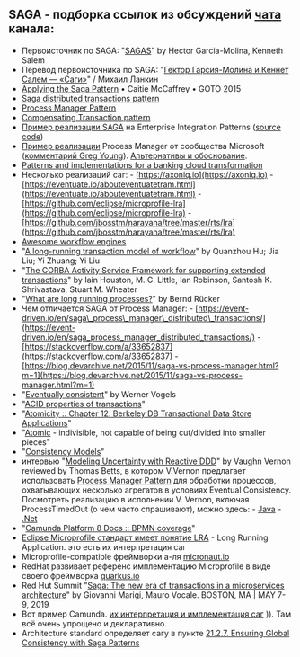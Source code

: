 ## SAGA - подборка ссылок из обсуждений [чата](https://t.me/ru_arc_chat) канала: 
- Первоисточник по SAGA: "[SAGAS](https://www.cs.cornell.edu/andru/cs711/2002fa/reading/sagas.pdf)" by Hector Garcia-Molina, Kenneth Salem 
- Перевод первоисточника по SAGA: "[Гектор Гарсия-Молина и Кеннет Салем — «Саги»](https://habr.com/ru/company/jugru/blog/680460/)" / Михаил Ланкин 
- [Applying the Saga Pattern](https://youtu.be/xDuwrtwYHu8) • Caitie McCaffrey • GOTO 2015 
- [Saga distributed transactions pattern](https://docs.microsoft.com/en-us/azure/architecture/reference-architectures/saga/saga) 
-  [Process Manager Pattern](https://www.enterpriseintegrationpatterns.com/ProcessManager.html) 
-  [Compensating Transaction pattern](https://docs.microsoft.com/en-us/azure/architecture/patterns/compensating-transaction) 
-  [Пример реализации SAGA](https://vasters.com/archive/Sagas.html) на Enterprise Integration Patterns ([source code](https://gist.github.com/clemensv/3562597)) 
-  [Пример реализации](https://github.com/microsoftarchive/cqrs-journey/blob/master/docs/Reference_06_Sagas.markdown#what-is-a-process-manager) Process Manager от сообщества Microsoft ([комментарий Greg Young](https://youtu.be/LDW0QWie21s?t=1092)). [Альтернативы и обоснование](https://github.com/microsoftarchive/cqrs-journey/blob/6ffd9a8c8e865a9f8209552c52fa793fbd496d1f/docs/Journey_03_OrdersBC.markdown). 
-  [Patterns and implementations for a banking cloud transformation](https://docs.microsoft.com/en-us/azure/architecture/example-scenario/banking/patterns-and-implementations) 
-  Несколько реализаций саг: \- [https://axoniq.io](https://axoniq.io) \- [https://eventuate.io/abouteventuatetram.html](https://eventuate.io/abouteventuatetram.html) \- [https://github.com/eclipse/microprofile-lra](https://github.com/eclipse/microprofile-lra) \- [https://github.com/jbosstm/narayana/tree/master/rts/lra](https://github.com/jbosstm/narayana/tree/master/rts/lra) 
-  [Awesome workflow engines](https://github.com/meirwah/awesome-workflow-engines) 
-  "[A long-running transaction model of workflow](https://ieeexplore.ieee.org/document/5639771)" by Quanzhou Hu; Jia Liu; Yi Zhuang; Yi Liu 
-  "[The CORBA Activity Service Framework for supporting extended transactions](https://www.researchgate.net/publication/227624851_The_CORBA_Activity_Service_Framework_for_supporting_extended_transactions)" by Iain Houston, M. C. Little, Ian Robinson, Santosh K. Shrivastava, Stuart M. Wheater 
-  "[What are long running processes?](https://blog.bernd-ruecker.com/what-are-long-running-processes-b3ee769f0a27)" by Bernd Rücker 
-  Чем отличается SAGA от Process Manager: - [https://event-driven.io/en/saga\_process\_manager\_distributed\_transactions/](https://event-driven.io/en/saga_process_manager_distributed_transactions/) \- [https://stackoverflow.com/a/33652837](https://stackoverflow.com/a/33652837) \- [https://blog.devarchive.net/2015/11/saga-vs-process-manager.html?m=1](https://blog.devarchive.net/2015/11/saga-vs-process-manager.html?m=1) 
-  "[Eventually consistent](https://dl.acm.org/doi/10.1145/1435417.1435432)" by Werner Vogels 
-  "[ACID properties of transactions](https://www.ibm.com/docs/en/cics-ts/5.4?topic=processing-acid-properties-transactions)" 
-  "[Atomicity :: Chapter 12. Berkeley DB Transactional Data Store Applications](https://docs.oracle.com/cd/E17076_05/html/programmer_reference/transapp_atomicity.html)" 
-  "[Atomic](https://en.m.wiktionary.org/wiki/%E1%BC%84%CF%84%CE%BF%CE%BC%CE%BF%CF%82#Ancient_Greek) \- indivisible, not capable of being cut/divided into smaller pieces" 
-  "[Consistency Models](https://jepsen.io/consistency)" 
-  интервью "[Modeling Uncertainty with Reactive DDD](https://www.infoq.com/articles/modeling-uncertainty-reactive-ddd/)" by Vaughn Vernon reviewed by Thomas Betts, в котором V.Vernon предлагает использовать [Process Manager Pattern](https://www.enterpriseintegrationpatterns.com/patterns/messaging/ProcessManager.html) для обработки процессов, охватывающих несколько агрегатов в условиях Eventual Consistency. Посмотреть реализацию в исполнении V. Vernon, включая ProcessTimedOut (о чем часто спрашивают), можно здесь: - [Java](https://github.com/VaughnVernon/IDDD_Samples/tree/9b27b11773f62afb5d1b541abf51fb36516a7250/iddd_common/src/main/java/com/saasovation/common/domain/model/process) \- [.Net](https://github.com/VaughnVernon/IDDD_Samples_NET/tree/90fcc52d9c1af29640ec2a8a3e0e7c692f3e6663/iddd_common/Domain.Model) 
-  "[Camunda Platform 8 Docs :: BPMN coverage](https://docs.camunda.io/docs/0.25/components/zeebe/bpmn-workflows/bpmn-coverage/)" 
-  [Eclipse Microprofile стандарт имеет понятие LRA](https://download.eclipse.org/microprofile/microprofile-lra-1.0-M1/microprofile-lra-spec.html) \- Long Running Application. это есть их интерпретация саг 
-  Microprofile-compatible фреймворки а-ля [micronaut.io](https://micronaut.io) 
-  RedHat развивает референс имплементацию Microprofile в виде своего фреймворка [quarkus.io](https://quarkus.io) 
-  Red Hut Summit "[Saga: The new era of transactions in a microservices architecture](https://www.redhat.com/files/summit/session-assets/2019/T42224.pdf)" by Giovanni Marigi, Mauro Vocale. BOSTON, MA | MAY 7-9, 2019 
-  Вот пример Camunda. [их интерпретация и имплементация саг](https://camunda.com/blog/2018/08/bpmn-microservices-orchestration-part-2-graphical-models/) )). Там всё очень упрощено и декларативно. 
-  Architecture standard определяет сагу в пункте [21.2.7. Ensuring Global Consistency with Saga Patterns](https://pubs.opengroup.org/architecture/o-aa-standard/software-architecture.html) 